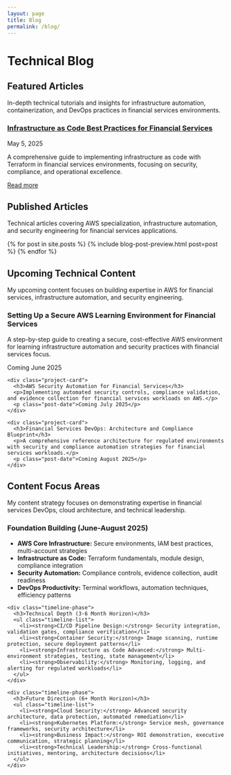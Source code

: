 ```yaml
---
layout: page
title: Blog
permalink: /blog/
---
```


# Technical Blog

<div class="content-section with-divider">
  <h2>Featured Articles</h2>
  <p class="section-intro-text">In-depth technical tutorials and insights for infrastructure automation, containerization, and DevOps practices in financial services environments.</p>

  <div class="articles-container">
    <div class="project-card">
      <h3><a href="/blog/2025/05/05/infrastructure-as-code-best-practices/">Infrastructure as Code Best Practices for Financial Services</a></h3>
      <p class="post-date">May 5, 2025</p>
      <p>A comprehensive guide to implementing infrastructure as code with Terraform in financial services environments, focusing on security, compliance, and operational excellence.</p>
      <a href="/blog/2025/05/05/infrastructure-as-code-best-practices/" class="read-more">Read more</a>
    </div>
  </div>
</div>

<div class="content-section with-divider">
  <h2>Published Articles</h2>
  <p class="section-intro-text">Technical articles covering AWS specialization, infrastructure automation, and security engineering for financial services applications.</p>

  <div class="articles-container">
    {% for post in site.posts %}
      {% include blog-post-preview.html post=post %}
    {% endfor %}
  </div>
</div>

<div class="content-section with-divider">
  <h2>Upcoming Technical Content</h2>
  <p class="section-intro-text">My upcoming content focuses on building expertise in AWS for financial services, infrastructure automation, and security engineering.</p>

  <div class="articles-container">
    <div class="project-card">
      <h3>Setting Up a Secure AWS Learning Environment for Financial Services</h3>
      <p>A step-by-step guide to creating a secure, cost-effective AWS environment for learning infrastructure automation and security practices with financial services focus.</p>
      <p class="post-date">Coming June 2025</p>
    </div>

    <div class="project-card">
      <h3>AWS Security Automation for Financial Services</h3>
      <p>Implementing automated security controls, compliance validation, and evidence collection for financial services workloads on AWS.</p>
      <p class="post-date">Coming July 2025</p>
    </div>

    <div class="project-card">
      <h3>Financial Services DevOps: Architecture and Compliance Blueprint</h3>
      <p>A comprehensive reference architecture for regulated environments with security and compliance automation strategies for financial services workloads.</p>
      <p class="post-date">Coming August 2025</p>
    </div>
  </div>
</div>

<div class="content-section">
  <h2>Content Focus Areas</h2>
  <p class="section-intro-text">My content strategy focuses on demonstrating expertise in financial services DevOps, cloud architecture, and technical leadership.</p>

  <div class="content-timeline">
    <div class="timeline-phase">
      <h3>Foundation Building (June-August 2025)</h3>
      <ul class="timeline-list">
        <li><strong>AWS Core Infrastructure:</strong> Secure environments, IAM best practices, multi-account strategies</li>
        <li><strong>Infrastructure as Code:</strong> Terraform fundamentals, module design, compliance integration</li>
        <li><strong>Security Automation:</strong> Compliance controls, evidence collection, audit readiness</li>
        <li><strong>DevOps Productivity:</strong> Terminal workflows, automation techniques, efficiency patterns</li>
      </ul>
    </div>
    
    <div class="timeline-phase">
      <h3>Technical Depth (3-6 Month Horizon)</h3>
      <ul class="timeline-list">
        <li><strong>CI/CD Pipeline Design:</strong> Security integration, validation gates, compliance verification</li>
        <li><strong>Container Security:</strong> Image scanning, runtime protection, secure deployment patterns</li>
        <li><strong>Infrastructure as Code Advanced:</strong> Multi-environment strategies, testing, state management</li>
        <li><strong>Observability:</strong> Monitoring, logging, and alerting for regulated workloads</li>
      </ul>
    </div>
    
    <div class="timeline-phase">
      <h3>Future Direction (6+ Month Horizon)</h3>
      <ul class="timeline-list">
        <li><strong>Cloud Security:</strong> Advanced security architecture, data protection, automated remediation</li>
        <li><strong>Kubernetes Platform:</strong> Service mesh, governance frameworks, security architecture</li>
        <li><strong>Business Impact:</strong> ROI demonstration, executive communication, strategic planning</li>
        <li><strong>Technical Leadership:</strong> Cross-functional initiatives, mentoring, architecture decisions</li>
      </ul>
    </div>
  </div>
</div>
